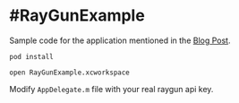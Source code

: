 #RayGunExample
=============

Sample code for the application mentioned in the [Blog Post](https://markcoleman.silvrback.com/capture-errors-in-ios-with-raygun).

```
pod install
```

```
open RayGunExample.xcworkspace
```

Modify ```AppDelegate.m``` file with your real raygun api key.
